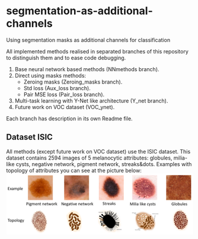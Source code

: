 # segmentation-as-additional-channels
Using segmentation masks as additional channels for classification

All implemented methods realised in separated branches of this repository to distinguish them and to ease code debugging.

1. Base neural network based methods (NNmethods branch).
2. Direct using masks methods:
   - Zeroing masks (Zeroing_masks branch).
   - Std loss (Aux_loss branch).
   - Pair MSE loss (Pair_loss branch).
2. Multi-task learning with Y-Net like architecture (Y_net branch).
4. Future work on VOC dataset (VOC_ynet).

Each branch has description in its own Readme file.

## Dataset ISIC
All methods (except future work on VOC dataset) use the ISIC dataset. This dataset contains 2594 images of 5 melanocytic attributes: globules, milia-like cysts, negative network, pigment network, streaks&dots. Examples with topology of attributes you can see at the picture below:
![Alt text](pics/eng_ISIC.png)
